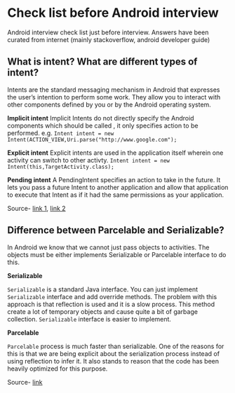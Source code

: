 # Check list before Android interview
Android interview check list just before interview. Answers have been curated from internet (mainly stackoverflow, android developer guide)

## What is intent? What are different types of intent?

Intents are the standard messaging mechanism in Android that expresses the user’s intention to perform some work. They allow you to interact with other components defined by you or by the Android operating system.

**Implicit intent**
Implicit Intents do not directly specify the Android components which should be called , it only specifies action to be performed.
e.g. `Intent intent = new Intent(ACTION_VIEW,Uri.parse("http://www.google.com");`

**Explicit intent**
Explicit intents are used in the application itself wherein one activity can switch to other activty.
`Intent intent = new Intent(this,TargetActivity.class);`

**Pending intent**
A PendingIntent specifies an action to take in the future. It lets you pass a future Intent to another application and allow that application to execute that Intent as if it had the same permissions as your application.

Source- [link 1](https://stackoverflow.com/a/13329731/1092989), [link 2](https://stackoverflow.com/a/15873786/1092989)

## Difference between Parcelable and Serializable?

In Android we know that we cannot just pass objects to activities. The objects must be either implements Serializable or Parcelable interface to do this.

**Serializable**

`Serializable` is a standard Java interface. You can just implement `Serializable` interface and add override methods. The problem with this approach is that reflection is used and it is a slow process. This method create a lot of temporary objects and cause quite a bit of garbage collection. `Serializable` interface is easier to implement.

**Parcelable**

`Parcelable` process is much faster than serializable. One of the reasons for this is that we are being explicit about the serialization process instead of using reflection to infer it. It also stands to reason that the code has been heavily optimized for this purpose.

Source- [link](https://stackoverflow.com/a/23647471/1092989)
